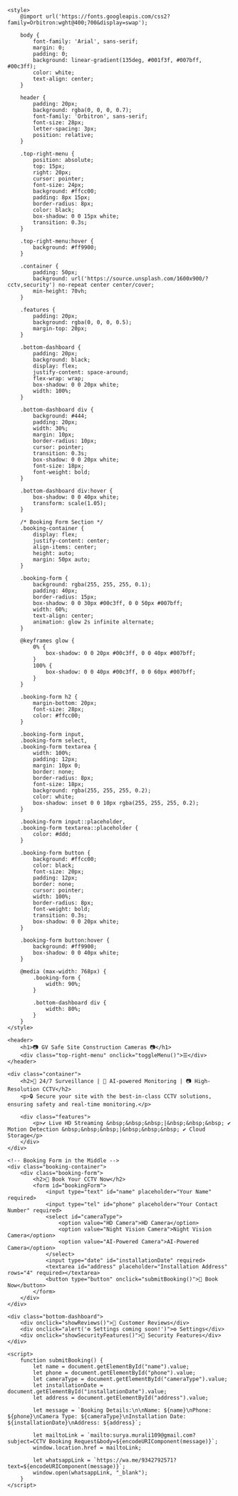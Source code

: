 <!DOCTYPE html>
<html lang="en">
<head>
    <meta charset="UTF-8">
    <meta name="viewport" content="width=device-width, initial-scale=1.0">
    <title>GV Safe Site Construction Cameras</title>

    <style>
        @import url('https://fonts.googleapis.com/css2?family=Orbitron:wght@400;700&display=swap');

        body {
            font-family: 'Arial', sans-serif;
            margin: 0;
            padding: 0;
            background: linear-gradient(135deg, #001f3f, #007bff, #00c3ff);
            color: white;
            text-align: center;
        }

        header {
            padding: 20px;
            background: rgba(0, 0, 0, 0.7);
            font-family: 'Orbitron', sans-serif;
            font-size: 28px;
            letter-spacing: 3px;
            position: relative;
        }

        .top-right-menu {
            position: absolute;
            top: 15px;
            right: 20px;
            cursor: pointer;
            font-size: 24px;
            background: #ffcc00;
            padding: 8px 15px;
            border-radius: 8px;
            color: black;
            box-shadow: 0 0 15px white;
            transition: 0.3s;
        }

        .top-right-menu:hover {
            background: #ff9900;
        }

        .container {
            padding: 50px;
            background: url('https://source.unsplash.com/1600x900/?cctv,security') no-repeat center center/cover;
            min-height: 70vh;
        }

        .features {
            padding: 20px;
            background: rgba(0, 0, 0, 0.5);
            margin-top: 20px;
        }

        .bottom-dashboard {
            padding: 20px;
            background: black;
            display: flex;
            justify-content: space-around;
            flex-wrap: wrap;
            box-shadow: 0 0 20px white;
            width: 100%;
        }

        .bottom-dashboard div {
            background: #444;
            padding: 20px;
            width: 30%;
            margin: 10px;
            border-radius: 10px;
            cursor: pointer;
            transition: 0.3s;
            box-shadow: 0 0 20px white;
            font-size: 18px;
            font-weight: bold;
        }

        .bottom-dashboard div:hover {
            box-shadow: 0 0 40px white;
            transform: scale(1.05);
        }

        /* Booking Form Section */
        .booking-container {
            display: flex;
            justify-content: center;
            align-items: center;
            height: auto;
            margin: 50px auto;
        }

        .booking-form {
            background: rgba(255, 255, 255, 0.1);
            padding: 40px;
            border-radius: 15px;
            box-shadow: 0 0 30px #00c3ff, 0 0 50px #007bff;
            width: 60%;
            text-align: center;
            animation: glow 2s infinite alternate;
        }

        @keyframes glow {
            0% {
                box-shadow: 0 0 20px #00c3ff, 0 0 40px #007bff;
            }
            100% {
                box-shadow: 0 0 40px #00c3ff, 0 0 60px #007bff;
            }
        }

        .booking-form h2 {
            margin-bottom: 20px;
            font-size: 28px;
            color: #ffcc00;
        }

        .booking-form input, 
        .booking-form select, 
        .booking-form textarea {
            width: 100%;
            padding: 12px;
            margin: 10px 0;
            border: none;
            border-radius: 8px;
            font-size: 18px;
            background: rgba(255, 255, 255, 0.2);
            color: white;
            box-shadow: inset 0 0 10px rgba(255, 255, 255, 0.2);
        }

        .booking-form input::placeholder, 
        .booking-form textarea::placeholder {
            color: #ddd;
        }

        .booking-form button {
            background: #ffcc00;
            color: black;
            font-size: 20px;
            padding: 12px;
            border: none;
            cursor: pointer;
            width: 100%;
            border-radius: 8px;
            font-weight: bold;
            transition: 0.3s;
            box-shadow: 0 0 20px white;
        }

        .booking-form button:hover {
            background: #ff9900;
            box-shadow: 0 0 40px white;
        }

        @media (max-width: 768px) {
            .booking-form {
                width: 90%;
            }

            .bottom-dashboard div {
                width: 80%;
            }
        }
    </style>
</head>
<body>

    <header>
        <h1>📷 GV Safe Site Construction Cameras 📷</h1>
        <div class="top-right-menu" onclick="toggleMenu()">☰</div>
    </header>

    <div class="container">
        <h2>📡 24/7 Surveillance | 🤖 AI-powered Monitoring | 📷 High-Resolution CCTV</h2>
        <p>🔒 Secure your site with the best-in-class CCTV solutions, ensuring safety and real-time monitoring.</p>

        <div class="features">
            <p>✔ Live HD Streaming &nbsp;&nbsp;&nbsp;|&nbsp;&nbsp;&nbsp; ✔ Motion Detection &nbsp;&nbsp;&nbsp;|&nbsp;&nbsp;&nbsp; ✔ Cloud Storage</p>
        </div>
    </div>

    <!-- Booking Form in the Middle -->
    <div class="booking-container">
        <div class="booking-form">
            <h2>📅 Book Your CCTV Now</h2>
            <form id="bookingForm">
                <input type="text" id="name" placeholder="Your Name" required>
                <input type="tel" id="phone" placeholder="Your Contact Number" required>
                <select id="cameraType">
                    <option value="HD Camera">HD Camera</option>
                    <option value="Night Vision Camera">Night Vision Camera</option>
                    <option value="AI-Powered Camera">AI-Powered Camera</option>
                </select>
                <input type="date" id="installationDate" required>
                <textarea id="address" placeholder="Installation Address" rows="4" required></textarea>
                <button type="button" onclick="submitBooking()">📩 Book Now</button>
            </form>
        </div>
    </div>

    <div class="bottom-dashboard">
        <div onclick="showReviews()">🌟 Customer Reviews</div>
        <div onclick="alert('⚙️ Settings coming soon!')">⚙️ Settings</div>
        <div onclick="showSecurityFeatures()">🔐 Security Features</div>
    </div>

    <script>
        function submitBooking() {
            let name = document.getElementById("name").value;
            let phone = document.getElementById("phone").value;
            let cameraType = document.getElementById("cameraType").value;
            let installationDate = document.getElementById("installationDate").value;
            let address = document.getElementById("address").value;

            let message = `Booking Details:\n\nName: ${name}\nPhone: ${phone}\nCamera Type: ${cameraType}\nInstallation Date: ${installationDate}\nAddress: ${address}`;

            let mailtoLink = `mailto:surya.murali109@gmail.com?subject=CCTV Booking Request&body=${encodeURIComponent(message)}`;
            window.location.href = mailtoLink;

            let whatsappLink = `https://wa.me/9342792571?text=${encodeURIComponent(message)}`;
            window.open(whatsappLink, "_blank");
        }
    </script>

</body>
</html>
